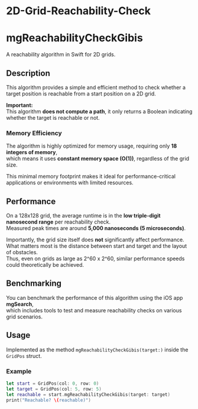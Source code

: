 # 2D-Grid-Reachability-Check

# mgReachabilityCheckGibis

A reachability algorithm in Swift for 2D grids.

## Description

This algorithm provides a simple and efficient method to check whether a target position is reachable from a start position on a 2D grid.

**Important:**  
This algorithm **does not compute a path**, it only returns a Boolean indicating whether the target is reachable or not.

### Memory Efficiency

The algorithm is highly optimized for memory usage, requiring only **18 integers of memory**,  
which means it uses **constant memory space (O(1))**, regardless of the grid size.

This minimal memory footprint makes it ideal for performance-critical applications or environments with limited resources.

## Performance

On a 128x128 grid, the average runtime is in the **low triple-digit nanosecond range** per reachability check.  
Measured peak times are around **5,000 nanoseconds (5 microseconds)**.

Importantly, the grid size itself does **not** significantly affect performance.  
What matters most is the distance between start and target and the layout of obstacles.  
Thus, even on grids as large as 2^60 x 2^60, similar performance speeds could theoretically be achieved.

## Benchmarking

You can benchmark the performance of this algorithm using the iOS app **mgSearch**,  
which includes tools to test and measure reachability checks on various grid scenarios.

## Usage

Implemented as the method `mgReachabilityCheckGibis(target:)` inside the `GridPos` struct.

### Example

```swift
let start = GridPos(col: 0, row: 0)
let target = GridPos(col: 5, row: 5)
let reachable = start.mgReachabilityCheckGibis(target: target)
print("Reachable? \(reachable)")
